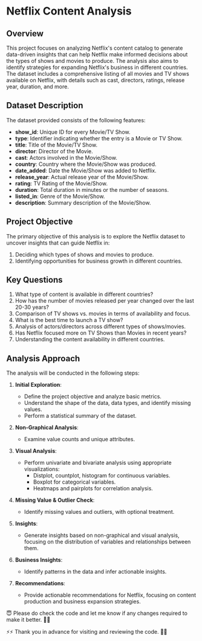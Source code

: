 # Netflix Content Analysis

## Overview

This project focuses on analyzing Netflix's content catalog to generate data-driven insights that can help Netflix make informed decisions about the types of shows and movies to produce. The analysis also aims to identify strategies for expanding Netflix's business in different countries. The dataset includes a comprehensive listing of all movies and TV shows available on Netflix, with details such as cast, directors, ratings, release year, duration, and more.

## Dataset Description

The dataset provided consists of the following features:

- **show_id**: Unique ID for every Movie/TV Show.
- **type**: Identifier indicating whether the entry is a Movie or TV Show.
- **title**: Title of the Movie/TV Show.
- **director**: Director of the Movie.
- **cast**: Actors involved in the Movie/Show.
- **country**: Country where the Movie/Show was produced.
- **date_added**: Date the Movie/Show was added to Netflix.
- **release_year**: Actual release year of the Movie/Show.
- **rating**: TV Rating of the Movie/Show.
- **duration**: Total duration in minutes or the number of seasons.
- **listed_in**: Genre of the Movie/Show.
- **description**: Summary description of the Movie/Show.

## Project Objective

The primary objective of this analysis is to explore the Netflix dataset to uncover insights that can guide Netflix in:

1. Deciding which types of shows and movies to produce.
2. Identifying opportunities for business growth in different countries.

## Key Questions

1. What type of content is available in different countries?
2. How has the number of movies released per year changed over the last 20-30 years?
3. Comparison of TV shows vs. movies in terms of availability and focus.
4. What is the best time to launch a TV show?
5. Analysis of actors/directors across different types of shows/movies.
6. Has Netflix focused more on TV Shows than Movies in recent years?
7. Understanding the content availability in different countries.

## Analysis Approach

The analysis will be conducted in the following steps:

1. **Initial Exploration**:
   - Define the project objective and analyze basic metrics.
   - Understand the shape of the data, data types, and identify missing values.
   - Perform a statistical summary of the dataset.

2. **Non-Graphical Analysis**:
   - Examine value counts and unique attributes.

3. **Visual Analysis**:
   - Perform univariate and bivariate analysis using appropriate visualizations:
     - Distplot, countplot, histogram for continuous variables.
     - Boxplot for categorical variables.
     - Heatmaps and pairplots for correlation analysis.

4. **Missing Value & Outlier Check**:
   - Identify missing values and outliers, with optional treatment.

5. **Insights**:
   - Generate insights based on non-graphical and visual analysis, focusing on the distribution of variables and relationships between them.

6. **Business Insights**:
   - Identify patterns in the data and infer actionable insights.

7. **Recommendations**:
   - Provide actionable recommendations for Netflix, focusing on content production and business expansion strategies.

😇 Please do check the code and let me know if any changes required to make it better. 🤞🤞

⚡⚡ Thank you in advance for visiting and reviewing the code. 🙌😎

